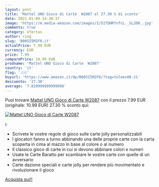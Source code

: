 ```yaml
---
layout: post
title: 'Mattel UNO Gioco di Carte  W2087 al 27.30 % di sconto'
date: 2021-01-09 14:38:37
image: 'https://m.media-amazon.com/images/I/51TQHRfnTcL._SL200_.jpg'
comments: true
category: ofertas
author: ring
slug: 'B005I5M2F8-it'
actualPrice: 7.99 EUR
currency: EUR
price: 7.99
comparePrice: 10.99 EUR
prodname: 'Mattel UNO Gioco di Carte  W2087'
country: 'it'
flag: '🇮🇹'
buyurl: 'https://www.amazon.it/dp/B005I5M2F8/?tag=tolees00-21'
descuento: '27.30'
average: '7.819999999999998'
---
```


Puoi trovare [Mattel UNO Gioco di Carte  W2087](https://www.amazon.it/dp/B005I5M2F8/?tag=tolees00-21) con il prezzo 7.99 EUR (originale: 10.99 EUR) 27.30 % sconto qui:

[![Mattel UNO Gioco di Carte  W2087](https://m.media-amazon.com/images/I/51TQHRfnTcL._SL200_.jpg)](https://www.amazon.it/dp/B005I5M2F8/?tag=tolees00-21)

ℹ️:

- Scrivete le vostre regole di gioco sulle carte jolly personalizzabili
- I giocatori fanno a turno abbinando una delle proprie carte con la carta scoperta in cima al mazzo in base al colore o al numero
- Il classico gioco di carte in cui si devono abbinare colori e numeri
- Usate le Carte Baratto per scambiare le vostre carte con quelle di un avversario
- Carte dazione speciali e carte jolly per rendere più movimentato e rivoluzionare il gioco

[Acquista qui!!](https://www.amazon.it/dp/B005I5M2F8/?tag=tolees00-21)
